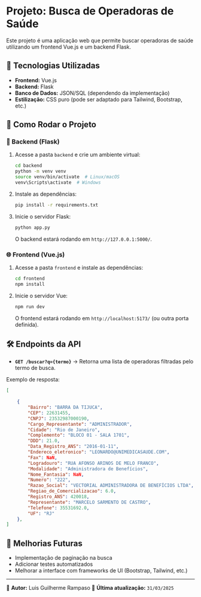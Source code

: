 # Projeto: Busca de Operadoras de Saúde

Este projeto é uma aplicação web que permite buscar operadoras de saúde utilizando um frontend Vue.js e um backend Flask.

## 📌 Tecnologias Utilizadas

- **Frontend:** Vue.js  
- **Backend:** Flask  
- **Banco de Dados:** JSON/SQL (dependendo da implementação)  
- **Estilização:** CSS puro (pode ser adaptado para Tailwind, Bootstrap, etc.)


## 🚀 Como Rodar o Projeto

### 🔧 Backend (Flask)
1. Acesse a pasta `backend` e crie um ambiente virtual:
   ```bash
   cd backend
   python -m venv venv
   source venv/bin/activate  # Linux/macOS
   venv\Scripts\activate  # Windows
   ```
2. Instale as dependências:
   ```bash
   pip install -r requirements.txt
   ```
3. Inicie o servidor Flask:
   ```bash
   python app.py
   ```
   O backend estará rodando em `http://127.0.0.1:5000/`.

### 🌐 Frontend (Vue.js)
1. Acesse a pasta `frontend` e instale as dependências:
   ```bash
   cd frontend
   npm install
   ```
2. Inicie o servidor Vue:
   ```bash
   npm run dev
   ```
   O frontend estará rodando em `http://localhost:5173/` (ou outra porta definida).

## 🛠 Endpoints da API

- **`GET /buscar?q={termo}`** → Retorna uma lista de operadoras filtradas pelo termo de busca.

Exemplo de resposta:
```json
[
    
    {
        "Bairro": "BARRA DA TIJUCA",
        "CEP": 22631455,
        "CNPJ": 23532987000190,
        "Cargo_Representante": "ADMINISTRADOR",
        "Cidade": "Rio de Janeiro",
        "Complemento": "BLOCO 01 - SALA 1701",
        "DDD": 21.0,
        "Data_Registro_ANS": "2016-01-11",
        "Endereco_eletronico": "LEONARDO@UNIMEDICASAUDE.COM",
        "Fax": NaN,
        "Logradouro": "RUA AFONSO ARINOS DE MELO FRANCO",
        "Modalidade": "Administradora de Benefícios",
        "Nome_Fantasia": NaN,
        "Numero": "222",
        "Razao_Social": "VECTORIAL ADMINISTRADORA DE BENEFÍCIOS LTDA",
        "Regiao_de_Comercializacao": 6.0,
        "Registro_ANS": 420018,
        "Representante": "MARCELO SARMENTO DE CASTRO",
        "Telefone": 35531692.0,
        "UF": "RJ"
    },
]
```

## 📝 Melhorias Futuras
- Implementação de paginação na busca
- Adicionar testes automatizados
- Melhorar a interface com frameworks de UI (Bootstrap, Tailwind, etc.)

---
📌 **Autor:** Luis Guilherme Rampaso 
📅 **Última atualização:** `31/03/2025`

